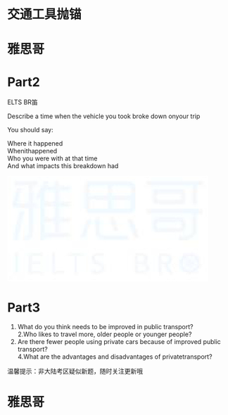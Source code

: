 # 交通工具抛锚  

# 雅思哥  

# Part2  

ELTS BR笛  

Describe a time when the vehicle you took broke down onyour trip  

You should say:  

Where it happened   
Whenithappened   
Who you were with at that time   
And what impacts this breakdown had  

![](images/ea4b5addcda0218743b8c4af22b048061da154783a5917cd2e924b1a41fc2ee8.jpg)  

# Part3  

1. What do you think needs to be improved in public transport?   
2.Who likes to travel more, older people or younger people?   
3. Are there fewer people using private cars because of improved public transport?   
4.What are the advantages and disadvantages of privatetransport?  

温馨提示：非大陆考区疑似新题，随时关注更新哦  

# 雅思哥  